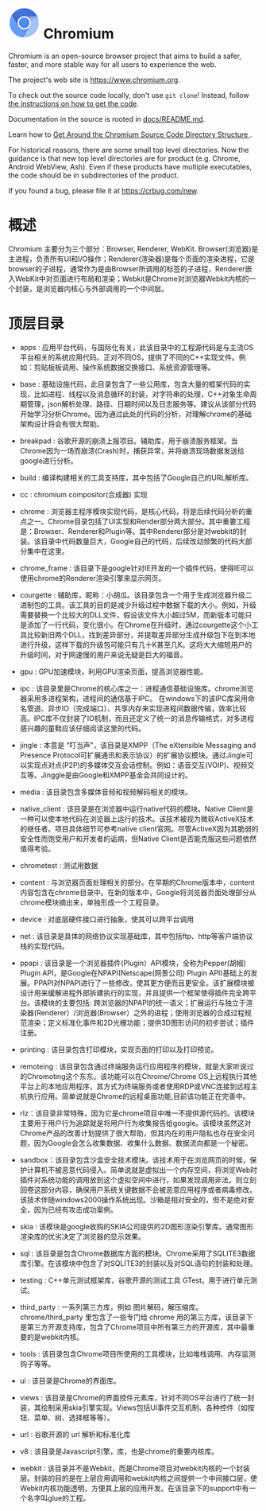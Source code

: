 # ![Logo](chrome/app/theme/chromium/product_logo_64.png) Chromium

Chromium is an open-source browser project that aims to build a safer, faster,
and more stable way for all users to experience the web.

The project's web site is https://www.chromium.org.

To check out the source code locally, don't use `git clone`! Instead,
follow [the instructions on how to get the code](docs/get_the_code.md).

Documentation in the source is rooted in [docs/README.md](docs/README.md).

Learn how to [Get Around the Chromium Source Code Directory Structure
](https://www.chromium.org/developers/how-tos/getting-around-the-chrome-source-code).

For historical reasons, there are some small top level directories. Now the
guidance is that new top level directories are for product (e.g. Chrome,
Android WebView, Ash). Even if these products have multiple executables, the
code should be in subdirectories of the product.

If you found a bug, please file it at https://crbug.com/new. 

# 

# 概述
Chromium 主要分为三个部分：Browser, Renderer, WebKit. Browser(浏览器)是主进程，负责所有UI和I/O操作；Renderer(渲染器)是每个页面的渲染进程，它是browser的子进程，通常作为是由Browser所调用的标签的子进程，Renderer嵌入WebKit中对页面进行布局和渲染；Webkit是Chrome对浏览器Webkit内核的一个封装，是浏览器内核心与外部调用的一个中间层。

# 顶层目录

* apps : 应用平台代码，与国际化有关，此该目录中的工程源代码是与主流OS平台相关的系统应用代码。正对不同OS，提供了不同的C++实现文件。例如：剪贴板板调用、操作系统数据交换接口、系统资源管理等。

* base : 基础设施代码，此目录包含了一些公用库，包含大量的框架代码的实现，比如进程、线程以及消息循环的封装，对字符串的处理，C++对象生命周期管理，json解析处理、路径、日期时间以及日志服务等。建议从该部分代码开始学习分析Chrome。因为通过此处的代码的分析，对理解chrome的基础架构设计将会有很大帮助。

* breakpad : 谷歌开源的崩溃上报项目。辅助库，用于崩溃服务框架。当Chrome因为一场而崩溃(Crash)时，捕获异常，并将崩溃现场数据发送给google进行分析。

* build : 编译构建相关的工具支持库，其中包括了Google自己的URL解析库。

* cc : chromium compositor(合成器) 实现

* chrome : 浏览器主程序模块实现代码，是核心代码，将是后续代码分析的重点之一。Chrome目录包括了UI实现和Render部分两大部分。其中重要工程是：Browser、Renderer和Plugin等。其中Renderer部分是对webkit的封装。该目录中代码数量巨大，Google自己的代码，后续改动频繁的代码大部分集中在这里。

* chrome_frame : 该目录下是google针对IE开发的一个插件代码，使得IE可以使用chrome的Renderer渲染引擎来显示网页。

* courgette : 辅助库，昵称：小胡瓜。该目录包含一个用于生成浏览器升级二进制包的工具。该工具的目的是减少升级过程中数据下载的大小。例如，升级需要替换一个比较大的DLL文件，假设该文件大小超过5M，而新版本可能只是添加了一行代码，变化很小。在Chrome在升级时，通过courgette这个小工具比较新旧两个DLL，找到差异部分，并提取差异部分生成升级包下在到本地进行升级，这样下载的升级包可能只有几十K甚至几K。这将大大缩短用户的升级时间，对于网速慢的用户来说无疑是巨大的福音。
* gpu : GPU加速模块，利用GPU渲染页面，提高浏览器性能。

* ipc : 该目录里是Chrome的核心库之一：进程通信基础设施库。chrome浏览器采用多进程架构，进程间的通信基于IPC。 在windows下的该IPC库采用命名管道、异步IO（完成端口）、共享内存来实现进程间数据传输，效率比较高。IPC库不仅封装了IO机制，而且还定义了统一的消息传输格式，对多进程感兴趣的童鞋应该仔细阅读这里的代码。

* jingle : 本意是 “叮当声”，该目录是XMPP（The eXtensible Messaging and Presence Protocol可扩展通讯和表示协议）的扩展协议模块。通过Jingle可以实现点对点(P2P)的多媒体交互会话控制。例如：语音交互(VOIP)、视频交互等。Jinggle是由Google和XMPP基金会共同设计的。

* media : 该目录包含多媒体音频和视频解码相关的模块。

* native_client : 该目录是在浏览器中运行native代码的模块。Native Client是一种可以使本地代码在浏览器上运行的技术。该技术被视为微软ActiveX技术的继任者。项目具体细节可参考native client官网。尽管ActiveX因为其脆弱的安全性而饱受用户和开发者的诟病，但Native Client是否能克服这些问题依然值得考验。

* chrometest : 测试用数据

* content : 与浏览器页面处理相关的部分。在早期的Chrome版本中，content内容包含在chrome目录中。在新的版本中，Google将浏览器页面处理部分从chrome模块摘出来，单独形成一个工程目录。

* device : 对底层硬件接口进行抽象，使其可以跨平台调用

* net : 该目录是具体的网络协议实现基础库，其中包括ftp、http等客户端协议栈的实现代码。

* ppapi : 该目录是一个浏览器插件(Plugin）API模块，全称为Pepper(胡椒) Plugin API，是Google在NPAPI(Netscape(网景公司) Plugin API)基础上的发展。PPAPI对NPAPI进行了一些修改，使其更方便而且更安全。该扩展模块被设计用来缓解进程外部拆建执行的实现，并且提供一个框架使得插件完全跨平台。该模块的主要包括: 跨浏览器的NPAPI的统一语义；扩展运行与独立于渲染器(Renderer）/浏览器(Browser）之外的进程；使用浏览器的合成过程规范渲染；定义标准化事件和2D光栅功能；提供3D图形访问的初步尝试；插件注册。

* printing : 该目录包含打印模块，实现页面的打印以及打印预览。

* remoteing : 该目录包含通过终端服务运行应用程序的模块，就是大家听说过的Chromoting这个东东。该功能可以在Chrome/Chrome OS上远程执行其他平台上的本地应用程序，其方式为终端服务或者使用RDP或VNC连接到远程主机执行应用。简单说就是Chrome的远程桌面功能,目前该功能正在完善中。

* rlz：该目录非常特殊，因为它是chrome项目中唯一不提供源代码的。该模块主要用于用户行为追踪就是将用户行为收集报告给google。该模块虽然这对Chrome产品的改善计划提供了很大帮助，但其内在的用户隐私也存在安全问题，因为Google会怎么收集数据、收集什么数据、数据流向都是一个秘密。

* sandbox：该目录包含沙盒安全技术模块。该技术用于在浏览网页的时候，保护计算机不被恶意代码侵入。简单说就是虚拟出一个内存空间，将浏览Web时插件对系统功能的调用放到这个虚拟空间中进行，如果发现调用非法，则立刻回卷这部分内容，确保用户系统关键数据不会被恶意应用程序或者病毒修改。该技术伴随windows2000操作系统出现。沙箱是相对安全的，但不是绝对安全，因为已经有攻击成功案例。

* skia : 该模块是google收购的SKIA公司提供的2D图形渲染引擎库。通常图形渲染库的优劣决定了浏览器的显示效果。

* sql : 该目录是包含Chrome数据库方面的模块。Chrome采用了SQLITE3数据库引擎。在该模块中包含了对SQLITE3的封装以及对SQL语句的封装和处理。

* testing : C++单元测试框架库，谷歌开源的测试工具 GTest。用于进行单元测试。

* third_party : 一系列第三方库，例如 图片解码，解压缩库。chrome/third_party 里包含了一些专门给 chrome 用的第三方库，该目录下是第三方开源支持库，包含了Chrome项目中所有第三方的开源库，其中最重要的是webkit内核。

* tools : 该目录包含Chrome项目所使用的工具模块，比如堆栈调用、内存监测钩子等等。

* ui : 该目录是Chrome的界面库。

* views : 该目录是Chrome的界面控件元素库，针对不同OS平台进行了统一封装，其绘制采用skia引擎实现。Views包括UI事件交互机制、各种控件（如按钮、菜单、树、选择框等等）。

* url : 谷歌开源的 url 解析和标准化库

* v8 : 该目录是Javascript引擎，库，也是chrome的重要内核库。

* webkit : 该目录并不是Webkit，而是Chrome项目对webkit内核的一个封装层。封装的目的是在上层应用调用和webkit内核之间提供一个中间接口层，使Webkit内核功能透明，方便其上层的应用开发。在该目录下的support中有一个名字叫glue的工程。
